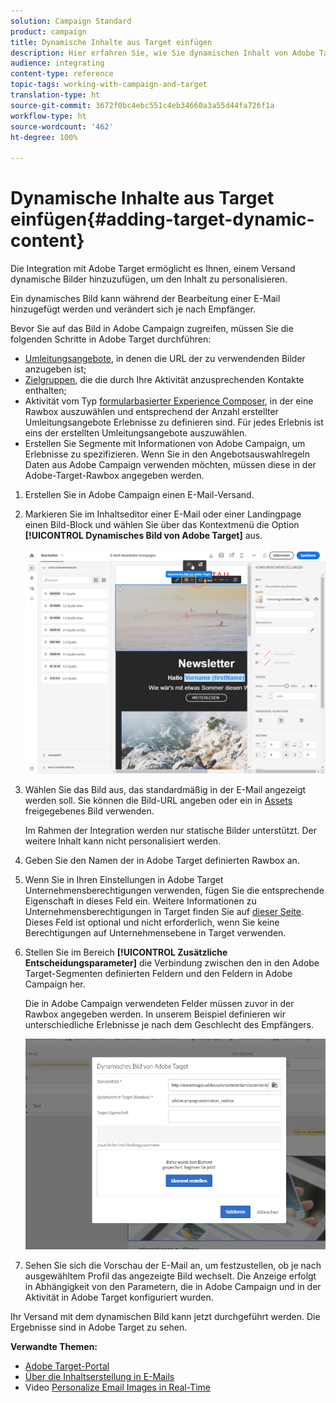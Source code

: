 ```yaml
---
solution: Campaign Standard
product: campaign
title: Dynamische Inhalte aus Target einfügen
description: Hier erfahren Sie, wie Sie dynamischen Inhalt von Adobe Target in Adobe-Campaign-Sendungen einfügen können.
audience: integrating
content-type: reference
topic-tags: working-with-campaign-and-target
translation-type: ht
source-git-commit: 3672f0bc4ebc551c4eb34660a3a55d44fa726f1a
workflow-type: ht
source-wordcount: '462'
ht-degree: 100%

---
```



# Dynamische Inhalte aus Target einfügen{#adding-target-dynamic-content}

Die Integration mit Adobe Target ermöglicht es Ihnen, einem Versand dynamische Bilder hinzuzufügen, um den Inhalt zu personalisieren.

Ein dynamisches Bild kann während der Bearbeitung einer E-Mail hinzugefügt werden und verändert sich je nach Empfänger.

Bevor Sie auf das Bild in Adobe Campaign zugreifen, müssen Sie die folgenden Schritte in Adobe Target durchführen:

* [Umleitungsangebote](https://docs.adobe.com/content/help/de-DE/target/using/experiences/offers/offer-redirect.html), in denen die URL der zu verwendenden Bilder anzugeben ist;
* [Zielgruppen](https://docs.adobe.com/content/help/de-DE/target/using/audiences/create-audiences/audiences.html), die die durch Ihre Aktivität anzusprechenden Kontakte enthalten;
* Aktivität vom Typ [formularbasierter Experience Composer](https://docs.adobe.com/content/help/de-DE/target/using/experiences/form-experience-composer.html), in der eine Rawbox auszuwählen und entsprechend der Anzahl erstellter Umleitungsangebote Erlebnisse zu definieren sind. Für jedes Erlebnis ist eins der erstellten Umleitungsangebote auszuwählen.
* Erstellen Sie Segmente mit Informationen von Adobe Campaign, um Erlebnisse zu spezifizieren. Wenn Sie in den Angebotsauswahlregeln Daten aus Adobe Campaign verwenden möchten, müssen diese in der Adobe-Target-Rawbox angegeben werden.

1. Erstellen Sie in Adobe Campaign einen E-Mail-Versand.
1. Markieren Sie im Inhaltseditor einer E-Mail oder einer Landingpage einen Bild-Block und wählen Sie über das Kontextmenü die Option **[!UICONTROL Dynamisches Bild von Adobe Target]** aus.

   ![](assets/tar_insert_dynamic_image.png)

1. Wählen Sie das Bild aus, das standardmäßig in der E-Mail angezeigt werden soll. Sie können die Bild-URL angeben oder ein in [Assets](../../integrating/using/working-with-campaign-and-assets-core-service.md) freigegebenes Bild verwenden.

   Im Rahmen der Integration werden nur statische Bilder unterstützt. Der weitere Inhalt kann nicht personalisiert werden.

1. Geben Sie den Namen der in Adobe Target definierten Rawbox an.
1. Wenn Sie in Ihren Einstellungen in Adobe Target Unternehmensberechtigungen verwenden, fügen Sie die entsprechende Eigenschaft in dieses Feld ein. Weitere Informationen zu Unternehmensberechtigungen in Target finden Sie auf [dieser Seite](https://docs.adobe.com/content/help/de-DE/target/using/administer/manage-users/enterprise/properties-overview.html). Dieses Feld ist optional und nicht erforderlich, wenn Sie keine Berechtigungen auf Unternehmensebene in Target verwenden.
1. Stellen Sie im Bereich **[!UICONTROL Zusätzliche Entscheidungsparameter]** die Verbindung zwischen den in den Adobe Target-Segmenten definierten Feldern und den Feldern in Adobe Campaign her.

   Die in Adobe Campaign verwendeten Felder müssen zuvor in der Rawbox angegeben werden. In unserem Beispiel definieren wir unterschiedliche Erlebnisse je nach dem Geschlecht des Empfängers.

   ![](assets/tar_additional_decisionning_parameters.png)

1. Sehen Sie sich die Vorschau der E-Mail an, um festzustellen, ob je nach ausgewähltem Profil das angezeigte Bild wechselt. Die Anzeige erfolgt in Abhängigkeit von den Parametern, die in Adobe Campaign und in der Aktivität in Adobe Target konfiguriert wurden.

Ihr Versand mit dem dynamischen Bild kann jetzt durchgeführt werden. Die Ergebnisse sind in Adobe Target zu sehen.

**Verwandte Themen:**

* [Adobe Target-Portal](https://docs.adobe.com/content/help/de-DE/target/using/integrate/campaign-and-target.html)
* [Über die Inhaltserstellung in E-Mails](../../designing/using/designing-content-in-adobe-campaign.md)
* Video [Personalize Email Images in Real-Time](https://helpx.adobe.com/de/marketing-cloud/how-to/email-marketing.html)

